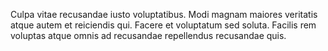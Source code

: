Culpa vitae recusandae iusto voluptatibus. Modi magnam maiores veritatis atque autem et reiciendis qui. Facere et voluptatum sed soluta. Facilis rem voluptas atque omnis ad recusandae repellendus recusandae quis.